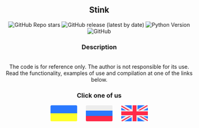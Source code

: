 <h2 align="center">Stink</h2>

<div align="center">
 <img alt="GitHub Repo stars" src="https://img.shields.io/github/stars/FallenAstaroth/stink">
 <img alt="GitHub release (latest by date)" src="https://img.shields.io/github/v/release/FallenAstaroth/stink">
 <img alt="Python Version" src="https://img.shields.io/badge/python-3.7%20%7C%203.8%20%7C%203.9-blue">
 <img alt="GitHub" src="https://img.shields.io/github/license/FallenAstaroth/stink">
</div>

<h3 align="center">Description</h3>
<p align="center"><br>The code is for reference only. The author is not responsible for its use. Read the functionality, examples of use and compilation at one of the links below.<p>

<h3 align="center">Click one of us</h3>
<p align="center">
  <a href="docs/ua.md"><img src="docs/ua_icon.svg" width="70"></a>
  <a>&#8192;&#8192;</a>
  <a href="docs/ru.md"><img src="docs/ru_icon.svg" width="70"></a>
  <a>&#8192;&#8192;</a>
  <a href="docs/en.md"><img src="docs/en_icon.svg" width="70"></a>
</p>
